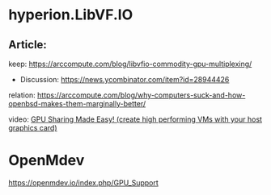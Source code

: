 # hyperion.LibVF.IO
## Article:
keep: https://arccompute.com/blog/libvfio-commodity-gpu-multiplexing/
- Discussion: https://news.ycombinator.com/item?id=28944426

relation: https://arccompute.com/blog/why-computers-suck-and-how-openbsd-makes-them-marginally-better/

video: [GPU Sharing Made Easy! (create high performing VMs with your host graphics card)](https://youtu.be/8pVrTyLqV_I)


# OpenMdev
https://openmdev.io/index.php/GPU_Support

